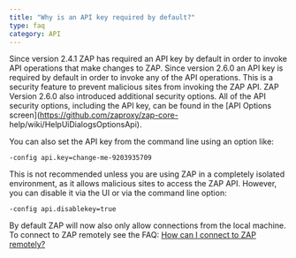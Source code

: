 ```yaml
---
title: "Why is an API key required by default?"
type: faq
category: API
---
```


Since version 2.4.1 ZAP has required an API key by default in order to invoke
API operations that make changes to ZAP. Since version 2.6.0 an API key is
required by default in order to invoke any of the API operations. This is a
security feature to prevent malicious sites from invoking the ZAP API. ZAP
Version 2.6.0 also introduced additional security options. All of the API
security options, including the API key, can be found in the [API Options
screen](https://github.com/zaproxy/zap-core-
help/wiki/HelpUiDialogsOptionsApi).

You can also set the API key from the command line using an option like:

    
    
    -config api.key=change-me-9203935709

This is not recommended unless you are using ZAP in a completely isolated
environment, as it allows malicious sites to access the ZAP API. However, you
can disable it via the UI or via the command line option:

    
    
    -config api.disablekey=true

By default ZAP will now also only allow connections from the local machine. To
connect to ZAP remotely see the FAQ: [How can I connect to ZAP
remotely?](faq/how-can-i-connect-to-zap-remotely/)
